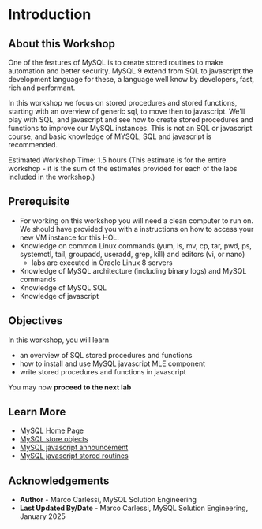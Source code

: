# Introduction

## About this Workshop

One of the features of MySQL is to create stored routines to make automation and better security.
MySQL 9 extend from SQL to javascript the development language for these, a language well know by developers, fast, rich  and performant. 

In this workshop we focus on stored procedures and stored functions, starting with an overview of generic sql, to move then to javascript.
We'll play with  SQL, and javascript and see how to create stored procedures and functions to improve our MySQL instances.
This is not an SQL or javascript course, and basic knowledge of MYSQL, SQL and javascript is recommended.

Estimated Workshop Time: 1.5 hours (This estimate is for the entire workshop - it is the sum of the estimates provided for each of the labs included in the workshop.)

## Prerequisite

- For working on this workshop you will need a clean computer to run on.  We should have provided you with a instructions on how to access your new VM instance for this HOL.
- Knowledge on common Linux commands (yum, ls, mv, cp, tar, pwd, ps, systemctl, tail, groupadd, useradd, grep, kill) and editors (vi, or nano)
   - labs are executed in Oracle Linux 8 servers
- Knowledge of MySQL architecture (including binary logs) and MySQL commands
- Knowledge of MySQL SQL
- Knowledge of javascript

## Objectives

In this workshop, you will learn

- an overview of SQL stored procedures and functions
- how to install and use MySQL javascript MLE component
- write stored procedures and functions in javascript

You may now **proceed to the next lab**

## Learn More

- [MySQL Home Page](https://www.mysql.com/)
- [MySQL store objects](https://dev.mysql.com/doc/refman/9.2/en/stored-objects.html)
- [MySQL javascript announcement](https://blogs.oracle.com/mysql/post/introducing-javascript-support-in-mysql)
- [MySQL javascript stored routines](https://dev.mysql.com/doc/refman/9.2/en/stored-routines-js.html)

## Acknowledgements

- **Author** - Marco Carlessi, MySQL Solution Engineering
- **Last Updated By/Date** - Marco Carlessi, MySQL Solution Engineering, January 2025
